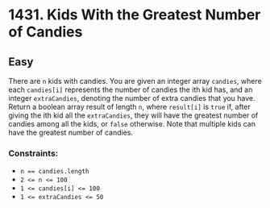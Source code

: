 # 1431. Kids With the Greatest Number of Candies

## Easy

There are `n` kids with candies. You are given an integer array `candies`, where each `candies[i]` represents the number
of candies the ith kid has, and an integer `extraCandies`, denoting the number of extra candies that you have. Return a
boolean array result of length `n`, where `result[i]` is `true` if, after giving the ith kid all the `extraCandies`,
they will have the greatest number of candies among all the kids, or `false` otherwise. Note that multiple kids can have
the greatest number of candies.

### Constraints:

- `n == candies.length`
- `2 <= n <= 100`
- `1 <= candies[i] <= 100`
- `1 <= extraCandies <= 50`
